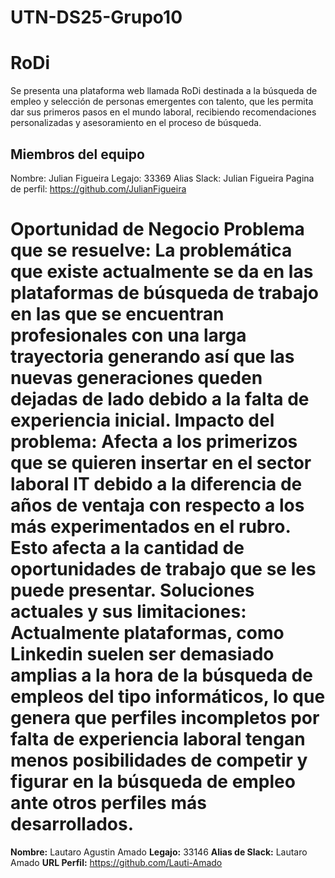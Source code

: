 # UTN-DS25-Grupo10
# RoDi

Se presenta una plataforma web llamada RoDi destinada a la búsqueda de empleo y selección de personas emergentes con talento, que les permita dar sus primeros pasos en el mundo laboral, recibiendo recomendaciones personalizadas y asesoramiento en el proceso de búsqueda.

## Miembros del equipo


Nombre: Julian Figueira
Legajo: 33369
Alias Slack: Julian Figueira
Pagina de perfil: https://github.com/JulianFigueira


Oportunidad de Negocio
Problema que se resuelve: La problemática que existe actualmente se da en
las plataformas de búsqueda de trabajo en las que se encuentran
profesionales con una larga trayectoria generando así que las nuevas
generaciones queden dejadas de lado debido a la falta de experiencia inicial.
Impacto del problema: Afecta a los primerizos que se quieren insertar en el
sector laboral IT debido a la diferencia de años de ventaja con respecto a los
más experimentados en el rubro. Esto afecta a la cantidad de oportunidades
de trabajo que se les puede presentar.
Soluciones actuales y sus limitaciones: Actualmente plataformas, como
Linkedin suelen ser demasiado amplias a la hora de la búsqueda de empleos
del tipo informáticos, lo que genera que perfiles incompletos por falta de
experiencia laboral tengan menos posibilidades de competir y figurar en la
búsqueda de empleo ante otros perfiles más desarrollados.
=======
**Nombre:** Lautaro Agustin Amado
**Legajo:** 33146
**Alias de Slack:** Lautaro Amado
**URL Perfil:** https://github.com/Lauti-Amado


